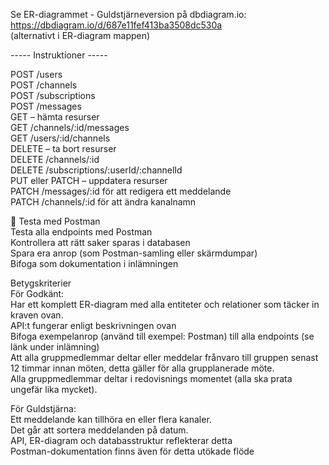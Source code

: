 Se ER-diagrammet - Guldstjärneversion på dbdiagram.io: <br> https://dbdiagram.io/d/687e11fef413ba3508dc530a <br> (alternativt i ER-diagram mappen)

----- Instruktioner -----

POST /users <br>
POST /channels <br>
POST /subscriptions <br>
POST /messages <br>
GET – hämta resurser <br>
GET /channels/:id/messages <br>
GET /users/:id/channels <br>
DELETE – ta bort resurser <br>
DELETE /channels/:id <br>
DELETE /subscriptions/:userId/:channelId <br>
PUT eller PATCH – uppdatera resurser <br>
PATCH /messages/:id för att redigera ett meddelande <br>
PATCH /channels/:id för att ändra kanalnamn <br>

🧪 Testa med Postman <br>
Testa alla endpoints med Postman <br>
Kontrollera att rätt saker sparas i databasen <br>
Spara era anrop (som Postman-samling eller skärmdumpar) <br>
Bifoga som dokumentation i inlämningen <br>

Betygskriterier <br>
För Godkänt: <br>
Har ett komplett ER-diagram med alla entiteter och relationer som täcker in kraven ovan. <br>
API:t fungerar enligt beskrivningen ovan<br>
Bifoga exempelanrop (använd till exempel: Postman) till alla endpoints (se länk under inlämning)<br>
Att alla gruppmedlemmar deltar eller meddelar frånvaro till gruppen senast 12 timmar innan möten, detta gäller för alla grupplanerade möte.<br>
Alla gruppmedlemmar deltar i redovisnings momentet (alla ska prata ungefär lika mycket).

För Guldstjärna:<br>
Ett meddelande kan tillhöra en eller flera kanaler. <br>
Det går att sortera meddelanden på datum. <br>
API, ER-diagram och databasstruktur reflekterar detta <br>
Postman-dokumentation finns även för detta utökade flöde <br>
